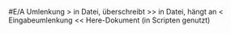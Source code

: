 #E/A Umlenkung
     >    in Datei, überschreibt
     >>   in Datei, hängt an
     <    Eingabeumlenkung
     <<   Here-Dokument (in Scripten genutzt)
